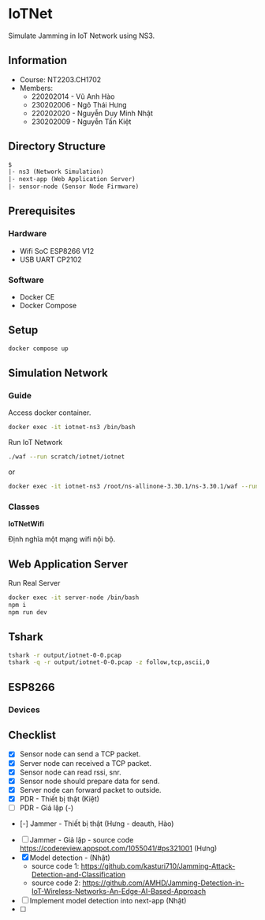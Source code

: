 # IoTNet

Simulate Jamming in IoT Network using NS3.

## Information

- Course: NT2203.CH1702
- Members:
  - 220202014 - Vũ Anh Hào
  - 230202006 - Ngô Thái Hưng
  - 220202020 - Nguyễn Duy Minh Nhật
  - 230202009 - Nguyễn Tấn Kiệt

## Directory Structure

```txt
$
|- ns3 (Network Simulation)
|- next-app (Web Application Server)
|- sensor-node (Sensor Node Firmware)
```

## Prerequisites

### Hardware

- Wifi SoC ESP8266 V12
- USB UART CP2102

### Software

- Docker CE
- Docker Compose

## Setup

```bash
docker compose up
```

## Simulation Network

### Guide

Access docker container.

```bash
docker exec -it iotnet-ns3 /bin/bash
```

Run IoT Network

```bash
./waf --run scratch/iotnet/iotnet
```

or

```bash
docker exec -it iotnet-ns3 /root/ns-allinone-3.30.1/ns-3.30.1/waf --run scratch/iotnet/iotnet
```

### Classes

**IoTNetWifi**

Định nghĩa một mạng wifi nội bộ.

## Web Application Server

Run Real Server

```bash
docker exec -it server-node /bin/bash
npm i
npm run dev
```

## Tshark

```bash
tshark -r output/iotnet-0-0.pcap
tshark -q -r output/iotnet-0-0.pcap -z follow,tcp,ascii,0
```

## ESP8266

### Devices

## Checklist

- [x] Sensor node can send a TCP packet.
- [x] Server node can received a TCP packet.
- [x] Sensor node can read rssi, snr.
- [x] Sensor node should prepare data for send.
- [x] Server node can forward packet to outside.
- [x] PDR - Thiết bị thật (Kiệt)
- [ ] PDR - Giả lập (-)
- [-] Jammer - Thiết bị thật (Hưng - deauth, Hào)
- [ ] Jammer - Giả lập - source code https://codereview.appspot.com/1055041/#ps321001 (Hưng)
- [x] Model detection - (Nhật)
  - source code 1: https://github.com/kasturi710/Jamming-Attack-Detection-and-Classification
  - source code 2: https://github.com/AMHD/Jamming-Detection-in-IoT-Wireless-Networks-An-Edge-AI-Based-Approach
- [ ] Implement model detection into next-app (Nhật)
- [ ]
